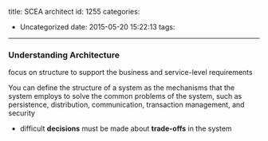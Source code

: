 title: SCEA architect
id: 1255
categories:
  - Uncategorized
date: 2015-05-20 15:22:13
tags:
---

### Understanding Architecture

focus on structure to support the business and service-level requirements

You can define the structure of a system as the mechanisms that the system employs to solve the common problems of the system, such as persistence, distribution, communication, transaction management, and security

*   difficult **decisions** must be made about **trade-offs** in the system
&nbsp;